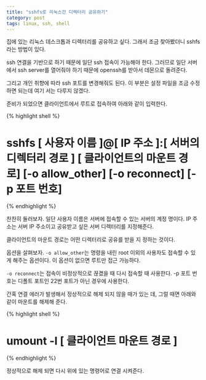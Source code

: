 ```yaml
---
title: "sshfs로 리눅스간 디렉터리 공유하기"
category: post
tags: linux, ssh, shell
---
```

집에 있는 리눅스 데스크톱과 디렉터리를 공유하고 싶다. 그래서 조금 찾아봤더니 sshfs라는 방법이 있다.

ssh 연결을 기반으로 하기 때문에 일단 ssh 접속이 가능해야 한다. 그러므로 일단 서버에서 ssh server를 열어줘야 하기 때문에 openssh를 받아서 데몬으로 돌려준다.

그리고 개인 취향에 따라 ssh 포트를 변경해줘도 된다. 이 부분은 설정 파일을 조금 수정하면 되는데 여기 서는 다루지 않겠다.


준비가 되었으면 클라이언트에서 루트로 접속하여 아래와 같이 입력한다.

{% highlight shell %}
# sshfs [ 사용자 이름 ]@[ IP 주소 ]:[ 서버의 디렉터리 경로 ] [ 클라이언트의 마운트 경로] [-o allow_other] [-o reconnect] [-p  포트 번호]
{% endhighlight %}

찬찬히 둘러보자. 일단 사용자 이름은 서버에 접속할 수 있는 서버의 계정 명이다. IP 주소는 서버 IP 주소이고 공유받고 싶은 서버 디렉터리를 지정해준다.

클라이언트의 마운트 경로는 어떤 디렉터리로 공유를 받을 지 정하는 것이다.

옵션을 살펴보자. `-o allow_other`는 명령을 내린 root 이외의 사용자도 접속할 수 있게 해주는 옵션이다. 이 옵션이 없으면 루트만 접근 가능하다.

`-o reconnect`는 접속이 비정상적으로 끊겼을 때 다시 접속할 때 사용한다. -p 포트 번호는 디폴트 포트인 22번 포트가 아닌 경우에 사용한다.


간혹 연결 에러가 발생해서 정상적으로 해제 되지 않을 때가 있는 데, 그럴 때면 아래와 같이 마운트를 해제해 준다.

{% highlight shell %}
# umount -l [ 클라이언트 마운트 경로 ]
{% endhighlight %}

정상적으로 해제 되면 다시 위에 있는 명령어로 연결 시켜준다.
